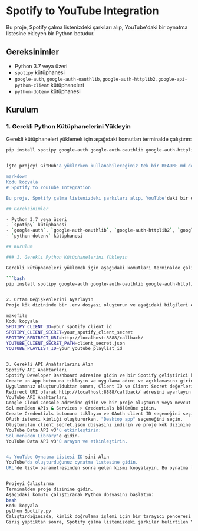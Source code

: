 # Spotify to YouTube Integration

Bu proje, Spotify çalma listenizdeki şarkıları alıp, YouTube'daki bir oynatma listesine ekleyen bir Python botudur.

## Gereksinimler

- Python 3.7 veya üzeri
- `spotipy` kütüphanesi
- `google-auth`, `google-auth-oauthlib`, `google-auth-httplib2`, `google-api-python-client` kütüphaneleri
- `python-dotenv` kütüphanesi

## Kurulum

### 1. Gerekli Python Kütüphanelerini Yükleyin

Gerekli kütüphaneleri yüklemek için aşağıdaki komutları terminalde çalıştırın:

```bash
pip install spotipy google-auth google-auth-oauthlib google-auth-httplib2 google-api-python-client python-dotenv


İşte projeyi GitHub'a yüklerken kullanabileceğiniz tek bir README.md dosyası:

markdown
Kodu kopyala
# Spotify to YouTube Integration

Bu proje, Spotify çalma listenizdeki şarkıları alıp, YouTube'daki bir oynatma listesine ekleyen bir Python botudur.

## Gereksinimler

- Python 3.7 veya üzeri
- `spotipy` kütüphanesi
- `google-auth`, `google-auth-oauthlib`, `google-auth-httplib2`, `google-api-python-client` kütüphaneleri
- `python-dotenv` kütüphanesi

## Kurulum

### 1. Gerekli Python Kütüphanelerini Yükleyin

Gerekli kütüphaneleri yüklemek için aşağıdaki komutları terminalde çalıştırın:

```bash
pip install spotipy google-auth google-auth-oauthlib google-auth-httplib2 google-api-python-client python-dotenv


2. Ortam Değişkenlerini Ayarlayın
Proje kök dizininde bir .env dosyası oluşturun ve aşağıdaki bilgileri ekleyin:

makefile
Kodu kopyala
SPOTIPY_CLIENT_ID=your_spotify_client_id
SPOTIPY_CLIENT_SECRET=your_spotify_client_secret
SPOTIPY_REDIRECT_URI=http://localhost:8888/callback/
YOUTUBE_CLIENT_SECRET_PATH=client_secret.json
YOUTUBE_PLAYLIST_ID=your_youtube_playlist_id


3. Gerekli API Anahtarlarını Alın
Spotify API Anahtarları
Spotify Developer Dashboard adresine gidin ve bir Spotify geliştirici hesabı oluşturun veya mevcut hesabınızla giriş yapın.
Create an App butonuna tıklayın ve uygulama adını ve açıklamasını girin.
Uygulamanız oluşturulduktan sonra, Client ID ve Client Secret değerlerini kopyalayın ve .env dosyasına yapıştırın.
Redirect URI olarak http://localhost:8888/callback/ adresini ayarlayın ve kaydedin.
YouTube API Anahtarları
Google Cloud Console adresine gidin ve bir proje oluşturun veya mevcut bir projeyi seçin.
Sol menüden APIs & Services > Credentials bölümüne gidin.
Create Credentials butonuna tıklayın ve OAuth client ID seçeneğini seçin.
OAuth istemci kimliği oluştururken, "Desktop app" seçeneğini seçin.
Oluşturulan client_secret.json dosyasını indirin ve proje kök dizinine yerleştirin.
YouTube Data API v3'ü etkinleştirin:
Sol menüden Library'e gidin.
YouTube Data API v3'ü arayın ve etkinleştirin.


4. YouTube Oynatma Listesi ID'sini Alın
YouTube'da oluşturduğunuz oynatma listesine gidin.
URL'de list= parametresinden sonra gelen kısmı kopyalayın. Bu oynatma listesinin ID'sidir. .env dosyasındaki YOUTUBE_PLAYLIST_ID alanına bu ID'yi ekleyin.


Projeyi Çalıştırma
Terminalden proje dizinine gidin.
Aşağıdaki komutu çalıştırarak Python dosyasını başlatın:
bash
Kodu kopyala
python Spotify.py
Çalıştırdığınızda, kimlik doğrulama işlemi için bir tarayıcı penceresi açılacaktır. Google hesabınızla giriş yapın ve gerekli izinleri verin.
Giriş yaptıktan sonra, Spotify çalma listenizdeki şarkılar belirtilen YouTube oynatma listesine eklenecektir.
